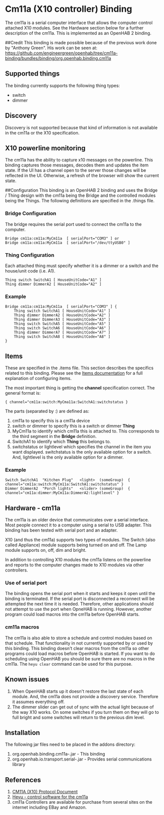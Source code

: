 # Cm11a (X10 controller) Binding
The cm11a is a serial computer interface that allows the computer control attached X10 modules. See the Hardware section below for a further description of the cm11a. This is implemented as an OpenHAB 2 binding.

##Credit
This binding is made possible because of the previous work done by "Anthony Green". His work can be seen at: <https://github.com/engineergreen/openhab/tree/cm11a-binding/bundles/binding/org.openhab.binding.cm11a>

## Supported things
The binding currently supports the following thing types:

* switch
* dimmer

## Discovery
Discovery is not supported because that kind of information is not available in the cm11a or the X10 specification.

## X10 powerline monitoring
The cm11a has the ability to capture x10 messages on the powerline. This binding captures those messages, decodes them and updates the item state. If the UI has a channel open to the server those changes will be reflected in the UI. Otherwise, a refresh of the browser will show the current state.

##Configuration
This binding is an OpenHAB 2 binding and uses the Bridge / Thing design with the cm11a being the Bridge and the controlled modules being the Things. The following definitions are specified in the .things file.

### Bridge Configuration
The bridge requires the serial port used to connect the cm11a to the computer.

    Bridge cm11a:cm11a:MyCm11a  [ serialPort="COM3" ] or
    Bridge cm11a:cm11a:MyCm11a  [ serialPort="/dev/ttyUSB0" ]


### Thing Configuration
Each attached thing must specify whether it is a dimmer or a switch and the house/unit code (i.e. A1).

    Thing switch SwitchA1 [ HouseUnitCode="A1" ]
    Thing dimmer DimmerA2 [ HouseUnitCode="A2" ]

### Example

    Bridge cm11a:cm11a:MyCm11a  [ serialPort="COM3" ] {
        Thing switch SwitchA1 [ HouseUnitCode="A1" ]
        Thing dimmer DimmerA2 [ HouseUnitCode="A2" ]
        Thing dimmer DimmerA3 [ HouseUnitCode="A3" ]
        Thing switch SwitchA5 [ HouseUnitCode="A5" ]
        Thing switch SwitchA6 [ HouseUnitCode="A6" ]
        Thing dimmer DimmerA7 [ HouseUnitCode="A7" ]
        Thing switch SwitchA8 [ HouseUnitCode="A8" ]
    }

## Items
These are specified in the .items file. This section describes the specifics related to this binding. Please see the [Items documentation](http://docs.openhab.org/configuration/items.html) for a full explanation of configuring items.

The most important thing is getting the **channel** specification correct. The general format is:

    { channel="cm11a:switch:MyCma11a:SwitchA1:switchstatus }

The parts (separated by :) are defined as:

1. cm11a to specify this is a cm11a device
2. switch or dimmer to specify this is a switch or dimmer **Thing**
3. MyCm11a to identify which cm11a this is attached to. This corresponds to the third segment in the **Bridge** definition.
4. SwitchA1 to identify which **Thing** this belongs to.
5. switchstatus or lightlevel which specifies the channel in the item you want displayed. switchstatus is the only available option for a switch. And, lightlevel is the only available option for a dimmer.

### Example

    Switch SwitchA1  "Kitchen Plug"   <light>  (someGroup)  { channel="cm11a:switch:MyCm11a:SwitchA1:switchstatus" }
    Dimmer DimmerA2  "Porch lights"   <slider> (someGroup)  { channel="cm11a:dimmer:MyCm11a:DimmerA2:lightlevel" }

## Hardware - cm11a
The cm11a is an older device that communicates over a serial interface. Most people connect it to a computer using a serial to USB adapter.  This binding has been tested with serial port and an adapter.

X10 (and thus the cm11a) supports two types of modules. The Switch (also called Appliance) module supports being turned on and off. The Lamp module supports on, off, dim and bright.

In addition to controlling X10 modules the cm11a listens on the powerline and reports to the computer changes made to X10 modules via other controllers. 

### Use of serial port
The binding opens the serial port when it starts and keeps it open until the binding is terminated. If the serial port is disconnected a reconnect will be attempted the next time it is needed.  Therefore, other applications should not attempt to use the port when OpneHAB is running. However, another program could load macros into the cm11a before OpenHAB starts. 

### cm11a macros
The cm11a is also able to store a schedule and control modules based on that schedule. That functionality in not currently supported by or used by this binding. This binding doesn't clear macros from the cm11a so other programs could load macros before OpenHAB is started. If you want to do scheduling using OpenHAB you should be sure there are no macros in the cm11a. The `heyu clear` command can be used for this purpose. 

## Known issues
1. When OpenHAB starts up it doesn't restore the last state of each module. And, the cm11a does not provide a discovery service. Therefore it assumes everything off.
2. The dimmer slider can get out of sync with the actual light because of the way X10 works. On some switches if you turn them on they will go to full bright and some switches will return to the previous dim level. 

## Installation
The following jar files need to be placed in the addons directory:
1. org.openhab.binding.cm11a-<version>.jar          - This binding
2. org.openhab.io.transport.serial-<version>.jar    - Provides serial communications library 

## References

1. [CM11A (X10) Protocol Document](http://wanderingsamurai.net/electronics/cm11a-x10-protocol-document)
2. [Heyu - control software for the cm11a](http://www.heyu.org/)
3. cm11a Controllers are available for purchase from several sites on the internet including EBay and Amazon.